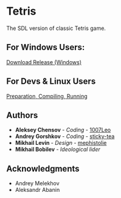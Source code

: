 # Tetris

The SDL version of classic Tetris game.

## For Windows Users:
[Download Release (Windows)](https://github.com/cactus-knights/tetris/releases)

## For Devs & Linux Users
[Preparation, Compiling, Running](https://github.com/cactus-knights/tetris/blob/master/Preparation.md)

## Authors

* **Aleksey Chensov** - *Coding* - [1007Leo](https://github.com/1007Leo)
* **Andrey Gorshkov** - *Coding* - [sticky-tea](https://github.com/sticky-tea)
* **Mikhail Levin** - *Design* - [mephistolie](https://github.com/mephistolie)
* **Mikhail Bobilev** - *Ideological lider*

## Acknowledgments
* Andrey Melekhov
* Aleksandr Abanin
